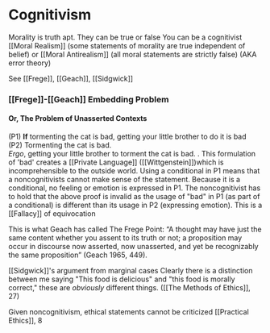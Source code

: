 # Cognitivism
Morality is truth apt. They can be true or false
You can be a cognitivist [[Moral Realism]] (some statements of morality are true independent of belief) or [[Moral Antirealism]] (all moral statements are strictly false) (AKA error theory)

See [[Frege]], [[Geach]], [[Sidgwick]]


### [[Frege]]-[[Geach]] Embedding Problem
#### Or, The Problem of Unasserted Contexts

(P1) **If** tormenting the cat is bad, getting your little brother to do it is bad  
(P2) Tormenting the cat is bad.  
_Ergo_, getting your little brother to torment the cat is bad.
.
	This formulation of 'bad' creates a [[Private Language]] ([[Wittgenstein]])which is incomprehensible to the outside world. 
	Using a conditional in P1 means that a noncognitivists cannot make sense of the statement. Because it is a conditional, no feeling or emotion is expressed in P1.
	The noncognitivist has to hold that the above proof is invalid as the usage of "bad" in P1 (as part of a conditional) is different than its usage in P2 (expressing emotion). This is a [[Fallacy]] of equivocation

This is what Geach has called The Frege Point: “A thought may have just the same content whether you assent to its truth or not; a proposition may occur in discourse now asserted, now unasserted, and yet be recognizably the same proposition” (Geach 1965, 449).

[[Sidgwick]]'s argument from marginal cases
 Clearly there is a distinction between me saying "This food is delicious" and "this food is morally correct," these are *obviously* different things. ([[The Methods of Ethics]], 27)

Given noncognitivism, ethical statements cannot be criticized [[Practical Ethics]], 8

